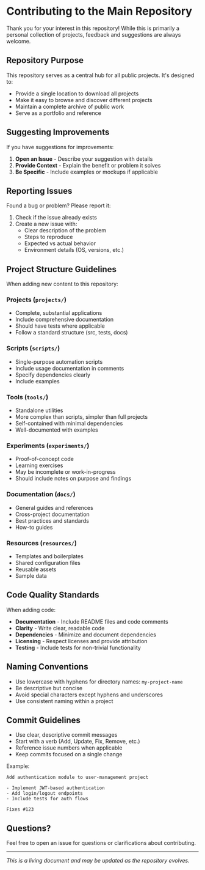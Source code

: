 # Contributing to the Main Repository

Thank you for your interest in this repository! While this is primarily a personal collection of projects, feedback and suggestions are always welcome.

## Repository Purpose

This repository serves as a central hub for all public projects. It's designed to:

- Provide a single location to download all projects
- Make it easy to browse and discover different projects
- Maintain a complete archive of public work
- Serve as a portfolio and reference

## Suggesting Improvements

If you have suggestions for improvements:

1. **Open an Issue** - Describe your suggestion with details
2. **Provide Context** - Explain the benefit or problem it solves
3. **Be Specific** - Include examples or mockups if applicable

## Reporting Issues

Found a bug or problem? Please report it:

1. Check if the issue already exists
2. Create a new issue with:
   - Clear description of the problem
   - Steps to reproduce
   - Expected vs actual behavior
   - Environment details (OS, versions, etc.)

## Project Structure Guidelines

When adding new content to this repository:

### Projects (`projects/`)
- Complete, substantial applications
- Include comprehensive documentation
- Should have tests where applicable
- Follow a standard structure (src, tests, docs)

### Scripts (`scripts/`)
- Single-purpose automation scripts
- Include usage documentation in comments
- Specify dependencies clearly
- Include examples

### Tools (`tools/`)
- Standalone utilities
- More complex than scripts, simpler than full projects
- Self-contained with minimal dependencies
- Well-documented with examples

### Experiments (`experiments/`)
- Proof-of-concept code
- Learning exercises
- May be incomplete or work-in-progress
- Should include notes on purpose and findings

### Documentation (`docs/`)
- General guides and references
- Cross-project documentation
- Best practices and standards
- How-to guides

### Resources (`resources/`)
- Templates and boilerplates
- Shared configuration files
- Reusable assets
- Sample data

## Code Quality Standards

When adding code:

- **Documentation** - Include README files and code comments
- **Clarity** - Write clear, readable code
- **Dependencies** - Minimize and document dependencies
- **Licensing** - Respect licenses and provide attribution
- **Testing** - Include tests for non-trivial functionality

## Naming Conventions

- Use lowercase with hyphens for directory names: `my-project-name`
- Be descriptive but concise
- Avoid special characters except hyphens and underscores
- Use consistent naming within a project

## Commit Guidelines

- Use clear, descriptive commit messages
- Start with a verb (Add, Update, Fix, Remove, etc.)
- Reference issue numbers when applicable
- Keep commits focused on a single change

Example:
```
Add authentication module to user-management project

- Implement JWT-based authentication
- Add login/logout endpoints
- Include tests for auth flows

Fixes #123
```

## Questions?

Feel free to open an issue for questions or clarifications about contributing.

---

*This is a living document and may be updated as the repository evolves.*
